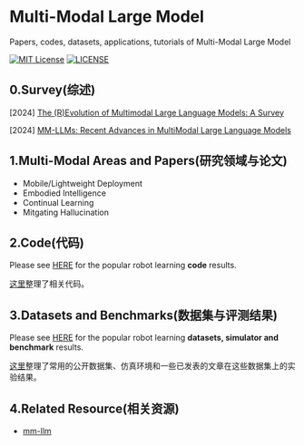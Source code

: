 # Multi-Modal Large Model

Papers, codes, datasets, applications, tutorials of Multi-Modal Large Model

[![MIT License](https://img.shields.io/badge/license-MIT-green.svg)](https://opensource.org/licenses/MIT) [![LICENSE](https://img.shields.io/badge/license-Anti%20996-blue.svg)](https://github.com/996icu/996.ICU/blob/master/LICENSE)



## 0.Survey(综述)

[2024] [The (R)Evolution of Multimodal Large Language Models: A Survey](https://arxiv.org/abs/2402.12451)

[2024] [MM-LLMs: Recent Advances in MultiModal Large Language Models](https://arxiv.org/abs/2401.13601)



## 1.Multi-Modal Areas and Papers(研究领域与论文)

- Mobile/Lightweight Deployment
- Embodied Intelligence
- Continual Learning
- Mitgating Hallucination



## 2.Code(代码)

Please see [HERE](https://github.com/whaleRobot/Robot-Learning/tree/master/mm-lm/code) for the popular robot learning **code** results.

[这里](https://github.com/whaleRobot/Robot-Learning/tree/master/mm-lm/code)整理了相关代码。



## 3.Datasets and Benchmarks(数据集与评测结果)

Please see [HERE](https://github.com/whaleRobot/Robot-Learning/tree/master/mm-lm/data) for the popular robot learning **datasets, simulator and benchmark** results.

[这里](https://github.com/whaleRobot/Robot-Learning/tree/master/mm-lm/data)整理了常用的公开数据集、仿真环境和一些已发表的文章在这些数据集上的实验结果。



## 4.Related Resource(相关资源)

- [mm-llm](https://mm-llms.github.io/)